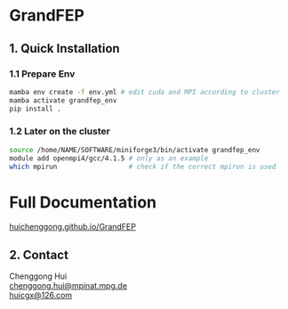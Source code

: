 # GrandFEP
## 1. Quick Installation
### 1.1 Prepare Env
```bash
mamba env create -f env.yml # edit cuda and MPI according to cluster
mamba activate grandfep_env
pip install .
```

### 1.2 Later on the cluster
```bash
source /home/NAME/SOFTWARE/miniforge3/bin/activate grandfep_env
module add openmpi4/gcc/4.1.5 # only as an example
which mpirun                  # check if the correct mpirun is used
```

# Full Documentation
[huichenggong.github.io/GrandFEP](https://huichenggong.github.io/GrandFEP/)

## 2. Contact
Chenggong Hui  
<chenggong.hui@mpinat.mpg.de>  
<huicgx@126.com>  
